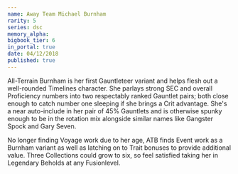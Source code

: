```yaml
---
name: Away Team Michael Burnham
rarity: 5
series: dsc
memory_alpha:
bigbook_tier: 6
in_portal: true
date: 04/12/2018
published: true
---
```


All-Terrain Burnham is her first Gauntleteer variant and helps flesh out a well-rounded Timelines character. She parlays strong SEC and overall Proficiency numbers into two respectably ranked Gauntlet pairs; both close enough to catch number one sleeping if she brings a Crit advantage. She's a near auto-include in her pair of 45% Gauntlets and is otherwise spunky enough to be in the rotation mix alongside similar names like Gangster Spock and Gary Seven.

No longer finding Voyage work due to her age, ATB finds Event work as a Burnham variant as well as latching on to Trait bonuses to provide additional value. Three Collections could grow to six, so feel satisfied taking her in Legendary Beholds at any Fusionlevel.
